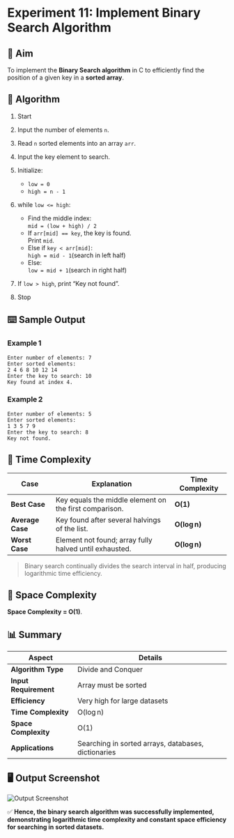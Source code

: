 # **Experiment 11: Implement Binary Search Algorithm**

## 🎯 Aim

To implement the **Binary Search algorithm** in C to efficiently find the position of a given key in a **sorted array**.


## 📝 Algorithm

1. Start

2. Input the number of elements `n`.

3. Read `n` sorted elements into an array `arr`.

4. Input the key element to search.

5. Initialize:

   - `low = 0`
   - `high = n - 1`

6. while `low <= high`:

   - Find the middle index:  
     `mid = (low + high) / 2`
   - If `arr[mid] == key`, the key is found.  
      Print `mid`.
   - Else if `key < arr[mid]`:  
     `high = mid - 1`(search in left half)
   - Else:  
     `low = mid + 1`(search in right half)

7. If `low > high`, print “Key not found”.

8. Stop


## ⌨️ Sample Output

### Example 1
```
Enter number of elements: 7
Enter sorted elements:
2 4 6 8 10 12 14
Enter the key to search: 10
Key found at index 4.
```
### Example 2
```
Enter number of elements: 5
Enter sorted elements:
1 3 5 7 9
Enter the key to search: 8
Key not found.
```


## 🧮 Time Complexity

| **Case** | **Explanation** | **Time Complexity** |
|-----------|----------------|---------------------|
| **Best Case** | Key equals the middle element on the first comparison. | **O(1)** |
| **Average Case** | Key found after several halvings of the list. | **O(log n)** |
| **Worst Case** | Element not found; array fully halved until exhausted. | **O(log n)** |

> Binary search continually divides the search interval in half, producing logarithmic time efficiency.



## 💾 Space Complexity
 **Space Complexity = O(1)**.



## 📊 Summary

| **Aspect** | **Details** |
|-------------|-------------|
| **Algorithm Type** | Divide and Conquer |
| **Input Requirement** | Array must be sorted |
| **Efficiency** | Very high for large datasets |
| **Time Complexity** | O(log n) |
| **Space Complexity** | O(1) |
| **Applications** | Searching in sorted arrays, databases, dictionaries |



## 🖥️ Output Screenshot

![Output Screenshot](/screenshots/11.out.png)



✅ **Hence, the binary search algorithm was successfully implemented, demonstrating logarithmic time complexity and constant space efficiency for searching in sorted datasets.**